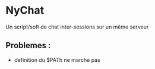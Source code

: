 # NyChat
Un script/soft de chat inter-sessions sur un même serveur

## Problemes :
- definition du $PATh ne marche pas
